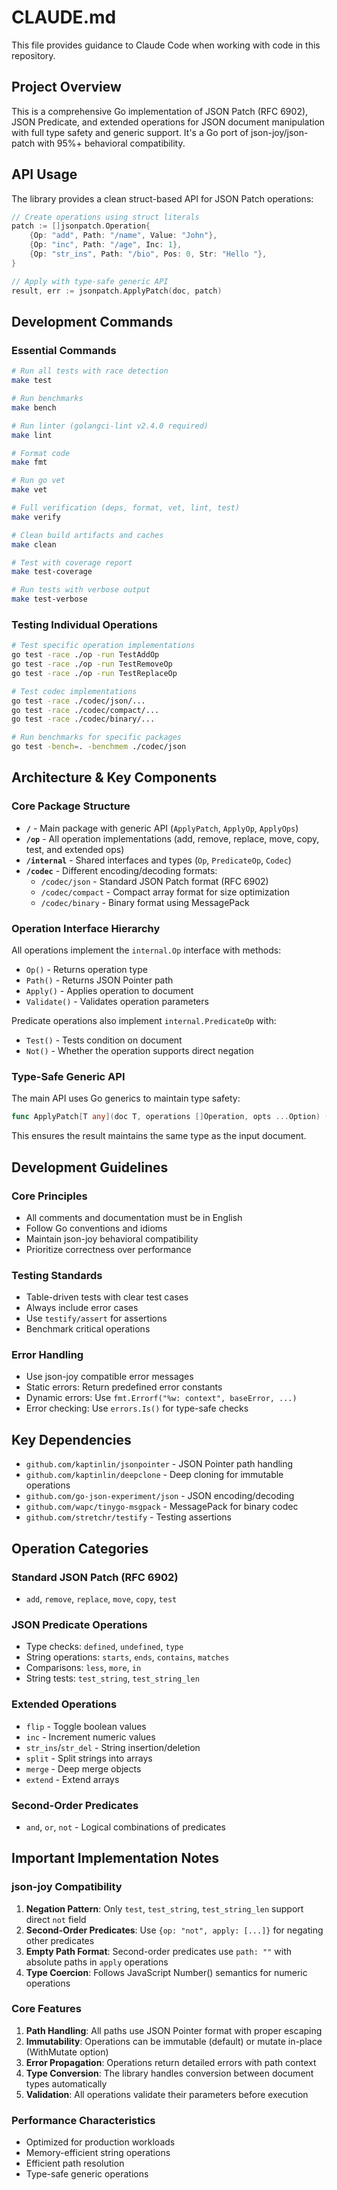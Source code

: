 # CLAUDE.md

This file provides guidance to Claude Code when working with code in this repository.

## Project Overview

This is a comprehensive Go implementation of JSON Patch (RFC 6902), JSON Predicate, and extended operations for JSON document manipulation with full type safety and generic support. It's a Go port of json-joy/json-patch with 95%+ behavioral compatibility.

## API Usage

The library provides a clean struct-based API for JSON Patch operations:

```go
// Create operations using struct literals
patch := []jsonpatch.Operation{
    {Op: "add", Path: "/name", Value: "John"},
    {Op: "inc", Path: "/age", Inc: 1},
    {Op: "str_ins", Path: "/bio", Pos: 0, Str: "Hello "},
}

// Apply with type-safe generic API
result, err := jsonpatch.ApplyPatch(doc, patch)
```

## Development Commands

### Essential Commands
```bash
# Run all tests with race detection
make test

# Run benchmarks
make bench

# Run linter (golangci-lint v2.4.0 required)
make lint

# Format code
make fmt

# Run go vet
make vet

# Full verification (deps, format, vet, lint, test)
make verify

# Clean build artifacts and caches
make clean

# Test with coverage report
make test-coverage

# Run tests with verbose output
make test-verbose
```

### Testing Individual Operations
```bash
# Test specific operation implementations
go test -race ./op -run TestAddOp
go test -race ./op -run TestRemoveOp
go test -race ./op -run TestReplaceOp

# Test codec implementations
go test -race ./codec/json/...
go test -race ./codec/compact/...
go test -race ./codec/binary/...

# Run benchmarks for specific packages
go test -bench=. -benchmem ./codec/json
```

## Architecture & Key Components

### Core Package Structure
- **`/`** - Main package with generic API (`ApplyPatch`, `ApplyOp`, `ApplyOps`)
- **`/op`** - All operation implementations (add, remove, replace, move, copy, test, and extended ops)
- **`/internal`** - Shared interfaces and types (`Op`, `PredicateOp`, `Codec`)
- **`/codec`** - Different encoding/decoding formats:
  - `/codec/json` - Standard JSON Patch format (RFC 6902)
  - `/codec/compact` - Compact array format for size optimization
  - `/codec/binary` - Binary format using MessagePack

### Operation Interface Hierarchy
All operations implement the `internal.Op` interface with methods:
- `Op()` - Returns operation type
- `Path()` - Returns JSON Pointer path
- `Apply()` - Applies operation to document
- `Validate()` - Validates operation parameters

Predicate operations also implement `internal.PredicateOp` with:
- `Test()` - Tests condition on document
- `Not()` - Whether the operation supports direct negation

### Type-Safe Generic API
The main API uses Go generics to maintain type safety:
```go
func ApplyPatch[T any](doc T, operations []Operation, opts ...Option) (*Result[T], error)
```
This ensures the result maintains the same type as the input document.

## Development Guidelines

### Core Principles
- All comments and documentation must be in English
- Follow Go conventions and idioms
- Maintain json-joy behavioral compatibility
- Prioritize correctness over performance

### Testing Standards
- Table-driven tests with clear test cases
- Always include error cases
- Use `testify/assert` for assertions
- Benchmark critical operations

### Error Handling
- Use json-joy compatible error messages
- Static errors: Return predefined error constants
- Dynamic errors: Use `fmt.Errorf("%w: context", baseError, ...)`
- Error checking: Use `errors.Is()` for type-safe checks

## Key Dependencies
- `github.com/kaptinlin/jsonpointer` - JSON Pointer path handling
- `github.com/kaptinlin/deepclone` - Deep cloning for immutable operations
- `github.com/go-json-experiment/json` - JSON encoding/decoding
- `github.com/wapc/tinygo-msgpack` - MessagePack for binary codec
- `github.com/stretchr/testify` - Testing assertions

## Operation Categories

### Standard JSON Patch (RFC 6902)
- `add`, `remove`, `replace`, `move`, `copy`, `test`

### JSON Predicate Operations
- Type checks: `defined`, `undefined`, `type`
- String operations: `starts`, `ends`, `contains`, `matches`
- Comparisons: `less`, `more`, `in`
- String tests: `test_string`, `test_string_len`

### Extended Operations
- `flip` - Toggle boolean values
- `inc` - Increment numeric values
- `str_ins`/`str_del` - String insertion/deletion
- `split` - Split strings into arrays
- `merge` - Deep merge objects
- `extend` - Extend arrays

### Second-Order Predicates
- `and`, `or`, `not` - Logical combinations of predicates

## Important Implementation Notes

### json-joy Compatibility
1. **Negation Pattern**: Only `test`, `test_string`, `test_string_len` support direct `not` field
2. **Second-Order Predicates**: Use `{op: "not", apply: [...]}` for negating other predicates
3. **Empty Path Format**: Second-order predicates use `path: ""` with absolute paths in `apply` operations
4. **Type Coercion**: Follows JavaScript Number() semantics for numeric operations

### Core Features
1. **Path Handling**: All paths use JSON Pointer format with proper escaping
2. **Immutability**: Operations can be immutable (default) or mutate in-place (WithMutate option)
3. **Error Propagation**: Operations return detailed errors with path context
4. **Type Conversion**: The library handles conversion between document types automatically
5. **Validation**: All operations validate their parameters before execution

### Performance Characteristics
- Optimized for production workloads
- Memory-efficient string operations
- Efficient path resolution
- Type-safe generic operations